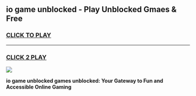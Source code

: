 
## io game unblocked - Play Unblocked Gmaes & Free
<h3>
<a href="https://news.freeplayer.one?title=io_game_unblocked&ref=16F">CLICK TO PLAY</a></h3>
<hr>

<h3>
<a href="https://news.freeplayer.one?title=io_game_unblocked&ref=16F">CLICK 2 PLAY</a>
  
</h3>

<a href="https://news.freeplayer.one?title=io_game_unblocked&ref=16F/"><img src="https://clearcache.store/games.png"></a>


**io game unblocked games unblocked: Your Gateway to Fun and Accessible Online Gaming**
